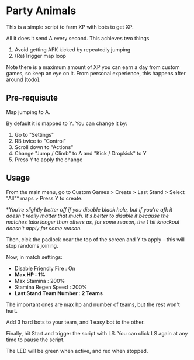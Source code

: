 # Party Animals

This is a simple script to farm XP with bots to get XP.

All it does it send A every second. This achieves two things

1. Avoid getting AFK kicked by repeatedly jumping
2. (Re)Trigger map loop 

Note there is a maximum amount of XP you can earn a day from custom games, so keep an eye on it. From personal experience, this happens after around [todo].

## Pre-requisute

Map jumping to A.

By default it is mapped to Y. You can change it by:

1. Go to "Settings"
2. RB twice to "Control"
3. Scroll down to "Actions"
4. Change "Jump / Climb" to A and "Kick / Dropkick" to Y
5. Press Y to apply the change


## Usage

From the main menu, go to Custom Games > Create > Last Stand > Select "All"* maps > Press Y to create.

**You're slightly better off if you disable black hole, but if you're afk it doesn't really matter that much. It's better to disable it because the matches take longer than others as, for some reason, the 1 hit knockout doesn't apply for some reason.*

Then, cick the padlock near the top of the screen and Y to apply - this will stop randoms joining.

Now, in match settings:
* Disable Friendly Fire : On
* **Max HP : 1%**
* Max Stamina : 200%
* Stamina Regen Speed : 200%
* **Last Stand Team Number : 2 Teams**

The important ones are max hp and number of teams, but the rest won't hurt.

Add 3 hard bots to your team, and 1 easy bot to the other.

Finally, hit Start and trigger the script with LS.
You can click LS again at any time to pause the script.

The LED will be green when active, and red when stopped.
